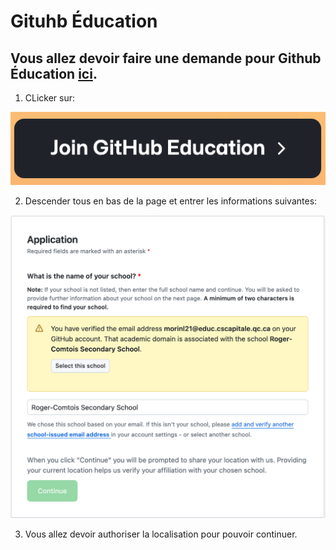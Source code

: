 # Gituhb Éducation

## Vous allez devoir faire une demande pour Github Éducation [ici](https://github.com/education/students).

1. CLicker sur: <br>

<img src="/images/join_git_edu.png">

2. Descender tous en bas de la page et entrer les informations suivantes:

<img src="/images/application.png">

3. Vous allez devoir authoriser la localisation pour pouvoir continuer.
